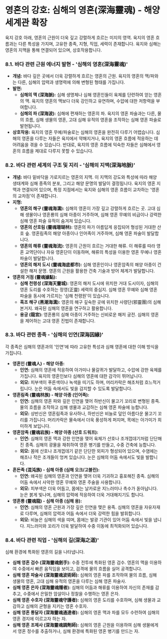 # 영혼의 강호: 심해의 영혼(深海靈魂) - 해양 세계관 확장

육지 강호 아래, 영혼의 근원이 더욱 깊고 강렬하게 흐르는 미지의 영역. 육지의 영혼 흐름과는 다른 특성을 가지며, 고유한 종족, 지형, 직업, 세력이 존재합니다. 육지와 심해는 영혼의 지맥을 통해 연결되어 있으며, 상호작용합니다.

### 8.1. 바다 관련 근원 에너지 발현 - '심해의 영혼(深海靈魂)'

*   **개념:** 바다 깊은 곳에서 더욱 강렬하게 흐르는 영혼의 근원. 육지의 영혼의 맥/파와는 다른, 심해의 압력과 생명력에 의해 변형된 형태를 가집니다.
*   **발현:**
    *   **심해의 맥 (深海脈):** 심해 생명체나 심해 영혼인들이 육체를 단련하여 얻는 영혼의 맥. 육지의 영혼의 맥보다 더욱 강인하고 유연하며, 수압에 대한 저항력을 부여합니다.
    *   **심해의 파 (深海波):** 심해에 편재하는 영혼의 파. 육지의 영혼 파술과는 다른, 물의 흐름, 심해 생물의 영혼, 고대 심해 유적의 영혼을 조작하는 심해 영혼 파술로 발현됩니다.
*   **상호작용:** 육지의 영혼 무예/파술로는 심해의 영혼을 완전히 다루기 어렵습니다. 심해의 영혼을 다루는 자들은 육지에서 약해지거나, 육지의 영혼 흐름에 적응하는 데 어려움을 겪을 수 있습니다. 반대로, 육지의 영혼 흐름에 익숙한 자들은 심해에서 영혼의 흐름을 제대로 다루지 못할 수 있습니다.

### 8.2. 바다 관련 세계의 구조 및 지리 - '심해의 지맥(深海地脈)'

*   **개념:** 바다 밑바닥을 가로지르는 영혼의 지맥. 이 지맥의 강도와 특성에 따라 해양 생태계와 심해 종족의 분포, 그리고 해양 문명의 발달이 결정됩니다. 육지의 영혼 지맥과 연결되어 있으며, 특정 지점에서는 육지와 심해의 영혼 흐름이 교차하는 '영혼의 교차점'이 존재합니다.
*   **지형:**
    *   **영혼의 해구 (靈魂海溝):** 심해의 영혼이 가장 깊고 강렬하게 흐르는 곳. 고대 심해 생물이나 영혼룡의 심해 아종이 거주하며, 심해 영혼 무예의 비급이나 강력한 심해 영혼 파술 유적이 숨겨져 있습니다.
    *   **영혼의 산호림 (靈魂珊瑚林):** 영혼의 파가 아름답게 응집되어 형성된 거대한 산호 숲. 영혼림족의 해양 아종이나 인어족이 거주하며, 심해 영혼 파술이 발달합니다.
    *   **영혼의 해류 (靈魂海流):** 영혼의 근원이 흐르는 거대한 해류. 이 해류를 따라 영혼 교역단이나 자유 영혼단이 이동하며, 해류의 특성을 이용한 영혼 무예나 영혼 파술이 발달합니다.
    *   **영혼의 해저 도시 (靈魂海底都市):** 심해 영혼인이나 영혼암족의 해양 아종이 건설한 해저 문명. 영혼의 근원을 활용한 건축 기술과 방어 체계가 발달합니다.
*   **영혼의 거점 (靈魂據點):**
    *   **심해 천령성 (深海天靈城):** 영혼의 해저 도시에 위치한 거대 도시이자, 심해의 영혼 도리를 수호하는 정영(正靈) 세력의 중심지. 심해 영혼 무예와 심해 영혼 파술을 동시에 가르치는 '심해 천령원'이 있습니다.
    *   **흑조 해구 (黑潮海溝):** 영혼의 해구 깊숙한 곳에 위치한 사령단(邪靈團)의 심해 본거지. 왜곡된 심해의 영혼을 연구하고 활용합니다.
    *   **용궁 (龍宮):** 영혼룡의 심해 아종이 거주하는 신비로운 해저 궁전. 심해의 영혼을 제어하는 고대 영혼 진법이 존재합니다.

### 8.3. 바다 관련 종족 - '심해의 인연(深海因緣)'

각 종족은 심해의 영혼과의 '인연'에 따라 고유한 특성과 심해 영혼에 대한 이해 방식을 가집니다.

*   **영혼인 (靈魂人) - 해양 아종:**
    *   **인연:** 심해의 영혼에 적응하여 아가미나 물갈퀴가 발달하고, 수압에 강한 육체를 가집니다. 육지의 영혼인보다 심해의 영혼에 대한 감각이 뛰어납니다.
    *   **외모:** 피부색이 푸른색이나 녹색을 띠기도 하며, 머리카락은 해초처럼 흐느적거립니다. 눈은 어둠 속에서도 빛을 감지할 수 있도록 발달합니다.
*   **영혼림족 (靈魂林族) - 해양 아종 (인어족):**
    *   **인연:** 심해의 영혼 파와 깊은 인연을 맺어 하반신이 물고기 꼬리로 변형된 종족. 물의 흐름을 조작하고 심해 생물과 교감하는 심해 영혼 파술에 능합니다.
    *   **외모:** 상반신은 영혼림족과 유사하나, 하반신은 비늘로 덮인 아름다운 물고기 꼬리를 가집니다. 머리카락은 물속에서 더욱 풍성하게 퍼지며, 목에는 아가미가 희미하게 보입니다.
*   **영혼암족 (靈魂岩族) - 해양 아종 (산호 드워프):**
    *   **인연:** 심해의 영혼 맥과 강한 인연을 맺어 육체가 산호나 조개껍데기처럼 단단해진 종족. 심해의 광물을 채취하여 영혼 병기를 만들고, 수중 건축에 능합니다.
    *   **외모:** 몸에 산호나 조개껍데기 같은 단단한 외피가 형성되어 있으며, 수염에는 해초나 작은 조개들이 엉켜 있습니다. 눈은 심해의 어둠 속에서도 빛을 발합니다.
*   **혼돈족 (混沌族) - 심해 아종 (심해 오크/고블린):**
    *   **인연:** 왜곡된 심해의 영혼과 인연을 맺어 더욱 기괴하고 흉포해진 종족. 심해의 어둠 속에서 사악한 영혼 무예와 영혼 주술을 사용합니다.
    *   **외모:** 피부색은 더욱 어둡고, 몸에는 날카로운 지느러미나 촉수가 돋아납니다. 눈은 붉게 빛나며, 심해의 압력에 적응하여 더욱 거대해지기도 합니다.
*   **영혼룡 (靈魂龍) - 심해 아종 (심해 용):**
    *   **인연:** 심해의 영혼 근원과 가장 깊은 인연을 맺은 용족. 심해의 영혼을 자유자재로 다루며, 심해의 압력과 어둠 속에서 더욱 강력한 힘을 발휘합니다.
    *   **외모:** 비늘은 심해의 색을 띠며, 몸에는 발광 기관이 있어 어둠 속에서 빛을 냅니다. 지느러미와 꼬리가 더욱 발달하여 수중 이동에 최적화되어 있습니다.

### 8.4. 바다 관련 직업 - '심해의 길(深海之道)'

심해 환경에 특화된 영혼의 길을 나타냅니다.

*   **심해 영혼 검수 (深海靈魂劍手):** 수중 전투에 특화된 영혼 검수. 영혼의 맥을 이용하여 수중에서 빠른 움직임을 보이고, 검격에 물의 흐름을 실어 공격합니다.
*   **심해 영혼 파술사 (深海靈魂波術師):** 심해의 영혼 파를 조작하여 물의 흐름, 심해 생물의 영혼, 고대 심해 유적의 영혼을 다루는 심해 영혼 파술사.
*   **심해 영혼 은자 (深海靈魂隱者):** 심해의 어둠과 해류를 이용하여 자신의 존재를 감추고, 수중에서 은밀한 암살이나 정찰을 수행하는 영혼 은자.
*   **심해 영혼 수호자 (深海靈魂守護者):** 심해의 영혼 도리를 수호하며, 심해 생물과 교감하고 심해의 균형을 지키는 영혼 수호자.
*   **심해 영혼 통달자 (深海靈魂通達者):** 심해의 영혼 맥과 파를 모두 수련하여 심해의 영혼 경지에 이르고자 하는 자.
*   **심해 영혼 조제사 (深海靈魂調劑師):** 심해의 영혼 근원을 이용하여 심해 생물에게서 영혼 정수를 추출하거나, 심해 환경에 특화된 영혼 병기를 만드는 자.
